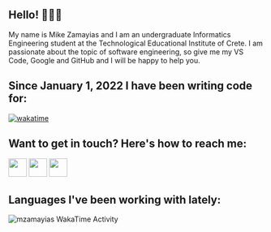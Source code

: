 ## Hello! 🙋🏻‍♂️

My name is Mike Zamayias and I am an undergraduate Informatics Engineering
student at the Technological Educational Institute of Crete. I am passionate
about the topic of software engineering, so give me my VS Code, Google and
GitHub and I will be happy to help you.

## Since January 1, 2022 I have been writing code for:

[![wakatime](https://wakatime.com/badge/user/14aaa887-f33c-4964-831a-f5571f887a02.svg)](https://wakatime.com/@14aaa887-f33c-4964-831a-f5571f887a02)

## Want to get in touch? Here's how to reach me:

[<img src="https://raw.githubusercontent.com/FortAwesome/Font-Awesome/6.x/svgs/brands/twitter-square.svg" width="36">](https://twitter.com/mzamayias)
[<img src="https://raw.githubusercontent.com/FortAwesome/Font-Awesome/6.x/svgs/brands/instagram-square.svg" width="36">](https://instagram.com/mzamayias)
[<img src="https://raw.githubusercontent.com/FortAwesome/Font-Awesome/6.x/svgs/brands/linkedin.svg" width="36">](https://linkedin.com/in/mzamayias)

## Languages I've been working with lately:

<img
  src="https://github.com/mzamayias/mzamayias/blob/main/images/stat.svg"
  alt="mzamayias WakaTime Activity"
/>

